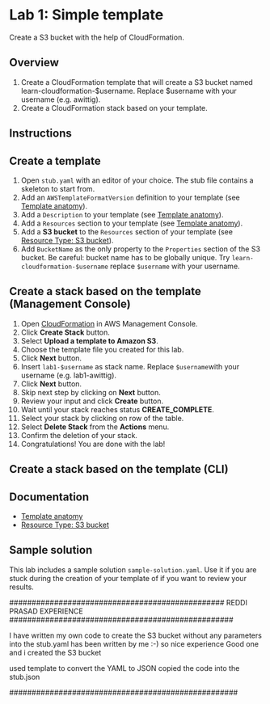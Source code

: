 # Lab 1: Simple template

Create a S3 bucket with the help of CloudFormation.

## Overview
1. Create a CloudFormation template that will create a S3 bucket named learn-cloudformation-$username. Replace $username with your username (e.g. awittig).
1. Create a CloudFormation stack based on your template.

## Instructions

## Create a template
1. Open `stub.yaml` with an editor of your choice. The stub file contains a skeleton to start from.
1. Add an `AWSTemplateFormatVersion` definition to your template (see [Template anatomy](http://docs.aws.amazon.com/AWSCloudFormation/latest/UserGuide/template-anatomy.html)).
1. Add a `Description` to your template (see [Template anatomy](http://docs.aws.amazon.com/AWSCloudFormation/latest/UserGuide/template-anatomy.html)).
1. Add a `Resources` section to your template (see [Template anatomy](http://docs.aws.amazon.com/AWSCloudFormation/latest/UserGuide/template-anatomy.html)).
1. Add a **S3 bucket** to the `Resources` section of your template (see [Resource Type: S3 bucket](http://docs.aws.amazon.com/AWSCloudFormation/latest/UserGuide/aws-properties-s3-bucket.html)).
1. Add `BucketName` as the only property to the `Properties` section of the S3 bucket. Be careful: bucket name has to be globally unique. Try `learn-cloudformation-$username` replace `$username` with your username.

## Create a stack based on the template (Management Console)
1. Open [CloudFormation](https://console.aws.amazon.com/cloudformation) in AWS Management Console.
1. Click **Create Stack** button.
1. Select **Upload a template to Amazon S3**.
1. Choose the template file you created for this lab.
1. Click **Next** button.
1. Insert `lab1-$username` as stack name. Replace `$username`with your username (e.g. lab1-awittig).
1. Click **Next** button.
1. Skip next step by clicking on **Next** button.
1. Review your input and click **Create** button.
1. Wait until your stack reaches status **CREATE_COMPLETE**.
1. Select your stack by clicking on row of the table.
1. Select **Delete Stack** from the **Actions** menu.
1. Confirm the deletion of your stack.
1. Congratulations! You are done with the lab!

## Create a stack based on the template (CLI)


## Documentation
* [Template anatomy](http://docs.aws.amazon.com/AWSCloudFormation/latest/UserGuide/template-anatomy.html)
* [Resource Type: S3 bucket](http://docs.aws.amazon.com/AWSCloudFormation/latest/UserGuide/aws-properties-s3-bucket.html)

## Sample solution
This lab includes a sample solution `sample-solution.yaml`. Use it if you are stuck during the creation of your template of if you want to review your results.


################################################
REDDI PRASAD EXPERIENCE
##################################################

I have written my own code to create the S3 bucket without any parameters 
into the stub.yaml has been written by me :-) so nice experience
Good one and i created the S3 bucket

used template to convert the YAML to JSON copied the code into the stub.json

###################################################


